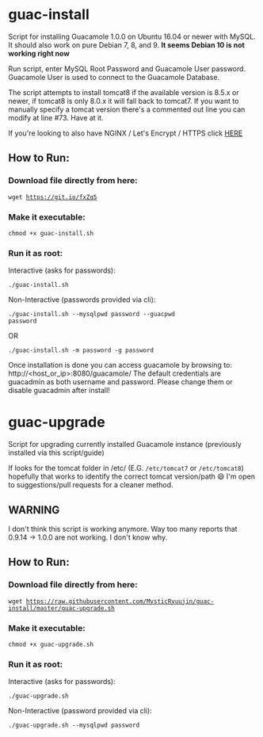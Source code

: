 # guac-install

Script for installing Guacamole 1.0.0 on Ubuntu 16.04 or newer with MySQL. It should also work on pure Debian 7, 8, and 9. **It seems Debian 10 is not working right now**

Run script, enter MySQL Root Password and Guacamole User password. Guacamole User is used to connect to the Guacamole Database.

The script attempts to install tomcat8 if the available version is 8.5.x or newer, if tomcat8 is only 8.0.x it will fall back to tomcat7. If you want to manually specify a tomcat version there's a commented out line you can modify at line #73. Have at it.

If you're looking to also have NGINX / Let's Encrypt / HTTPS click [HERE](https://github.com/bigredthelogger/guacamole)

## How to Run:

### Download file directly from here:

<code>wget https://git.io/fxZq5</code>

### Make it executable:

<code>chmod +x guac-install.sh</code>

### Run it as root:

Interactive (asks for passwords):

<code>./guac-install.sh</code>

Non-Interactive (passwords provided via cli):

<code>./guac-install.sh --mysqlpwd password --guacpwd password</code>

OR

<code>./guac-install.sh -m password -g password</code>

Once installation is done you can access guacamole by browsing to: http://<host_or_ip>:8080/guacamole/
The default credentials are guacadmin as both username and password. Please change them or disable guacadmin after install!

# guac-upgrade
Script for upgrading currently installed Guacamole instance (previously installed via this script/guide)


If looks for the tomcat folder in /etc/ (E.G. `/etc/tomcat7` or `/etc/tomcat8`) hopefully that works to identify the correct tomcat version/path :smile: I'm open to suggestions/pull requests for a cleaner method.

## WARNING

I don't think this script is working anymore. Way too many reports that 0.9.14 -> 1.0.0 are not working. I don't know why.

## How to Run:

### Download file directly from here:

<code>wget https://raw.githubusercontent.com/MysticRyuujin/guac-install/master/guac-upgrade.sh</code>

### Make it executable:

<code>chmod +x guac-upgrade.sh</code>

### Run it as root:

Interactive (asks for passwords):

<code>./guac-upgrade.sh</code>

Non-Interactive (password provided via cli):

<code>./guac-upgrade.sh --mysqlpwd password</code>
